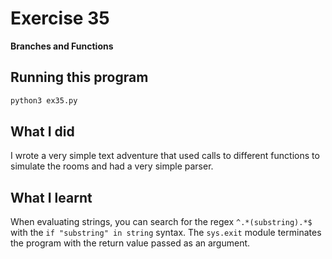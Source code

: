 # Exercise 35

**Branches and Functions**

## Running this program

```sh
python3 ex35.py
```

## What I did

I wrote a very simple text adventure that used calls to different functions to simulate the rooms and had a very simple parser.

## What I learnt

When evaluating strings, you can search for the regex `^.*(substring).*$` with the `if "substring" in string` syntax.
The `sys.exit` module terminates the program with the return value passed as an argument.
